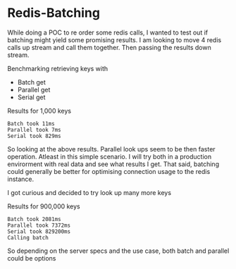 # Redis-Batching

While doing a POC to re order some redis calls, I wanted to test out if batching might yield some promising results. I am looking to move 4 redis calls up stream and call them together. Then passing the results down stream. 

Benchmarking retrieving keys with
  - Batch get
  - Parallel get
  - Serial get

Results for 1,000 keys
```
Batch took 11ms
Parallel took 7ms
Serial took 829ms
```

So looking at the above results. Parallel look ups seem to be then faster operation. Atleast in this simple scenario. I will try both in a production envirorment with real data and see what results I get. That said, batching could generally be better for optimising connection usage to the redis instance.

I got curious and decided to try look up many more keys

Results for 900,000 keys
```
Batch took 2081ms
Parallel took 7372ms
Serial took 829200ms
Calling batch
```

So depending on the server specs and the use case, both batch and parallel could be options

